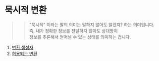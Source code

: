 # 묵시적 변환

>> "묵시적" 이라는 말의 의미는 말하지 않아도 알겠지? 하는 의미입니다.  
>> 즉, 내가 정확한 정보를 전달하지 않아도 상대방이  
>> 정보를 추론해서 얻어낼 수 있는 상태를 의미하는 겁니다.  

  1. [변환 생성자](https://github.com/Nighthom/Files/tree/main/Study/C++/%EB%AC%B5%EC%8B%9C%EC%A0%81%20%EB%B3%80%ED%99%98/%EB%B3%80%ED%99%98%20%EC%83%9D%EC%84%B1%EC%9E%90)
  2. [허용되는 변환]()
